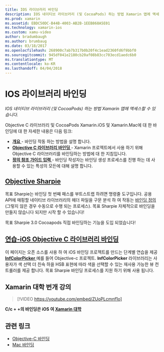 ```yaml
---
title: IOS 라이브러리 바인딩
description: IOS 네이티브 라이브러리 (및 CocoaPods) 하는 방법 Xamarin 앱에 액세스할 수 있습니다.
ms.prod: xamarin
ms.assetid: EBDC50DC-B44B-4003-AB2B-1EEB868A5E01
ms.technology: xamarin-ios
ms.custom: xamu-video
author: bradumbaugh
ms.author: brumbaug
ms.date: 03/18/2017
ms.openlocfilehash: 268900c7ab7b317b0b20f4c1ead2360fd6f9bbf0
ms.sourcegitcommit: 945df041e2180cb20af08b83cc703ecd1aedc6b0
ms.translationtype: MT
ms.contentlocale: ko-KR
ms.lasthandoff: 04/04/2018
---
```

# <a name="binding-ios-libraries"></a>IOS 라이브러리 바인딩

_IOS 네이티브 라이브러리 (및 CocoaPods) 하는 방법 Xamarin 앱에 액세스할 수 있습니다._

Objective C 라이브러리 및 CocoaPods Xamarin.iOS 및 Xamarin.Mac에 대 한 바인딩에 대 한 자세한 내용은 다음 링크:

- [**개요** ](~/cross-platform/macios/binding/overview.md) -
  바인딩 작동 하는 방법을 설명 합니다.
- [**Objective C 라이브러리 바인딩** ](~/cross-platform/macios/binding/objective-c-libraries.md) -
  Xamarin 프로젝트에서 사용 하기 위해 Objective C 라이브러리를 바인딩하는 방법에 대 한 지침입니다.
- [**정의 참조 가이드 입력** ](~/cross-platform/macios/binding/binding-types-reference.md) -
  바인딩 작성자는 바인딩 생성 프로세스를 진행 하는 데 사용할 수 있는 특성의 모든에 대해 설명 합니다.

## <a name="objective-sharpiecross-platformmaciosbindingobjective-sharpieindexmd"></a>[Objective Sharpie](~/cross-platform/macios/binding/objective-sharpie/index.md)

목표 Sharpie는 바인딩 첫 번째 패스를 부트스트랩 하려면 명령줄 도구입니다.
공용 API에 매핑할 네이티브 라이브러리의 헤더 파일을 구문 분석 하 여 작동는 [바인딩 정의](~/cross-platform/macios/binding/objective-c-libraries.md) (그렇지 않은 경우 수동으로 수행 되는 프로세스). 목표 Sharpie 자체적으로 바인딩을 만들지 않습니다 되지만 시작 할 수 있습니다!

목표 Sharpie 3.0 Cocoapods 직접 바인딩하는 기능을 도입 되었습니다!

## <a name="walkthrough---binding-an-ios-objective-c-librarywalkthroughmd"></a>[연습-iOS Objective C 라이브러리 바인딩](walkthrough.md)

이 페이지는 오픈 소스를 사용 하 여 iOS 바인딩 프로젝트를 만드는 단계별 연습을 제공 [ **InfColorPicker** ](https://github.com/InfinitApps/InfColorPicker) 예를 들어 Objective-c 프로젝트. **InfColorPicker** 라이브러리는 사용자가 색 선택 더 친숙 하을 HSB 표현에 따라 색을 선택할 수 있는 재사용 가능한 뷰 컨트롤러를 제공 합니다.
목표 Sharpie 바인딩 프로세스를 지원 하기 위해 사용 됩니다.

## <a name="xamarin-university-lightning-lecture"></a>Xamarin 대학 번개 강의

> [!VIDEO https://youtube.com/embed/ZUoPLcmnf1o]

**C/c + +의 바인딩은 iOS 여 [Xamarin 대학](https://university.xamarin.com/)**

## <a name="related-links"></a>관련 링크

- [Objective-C 바인딩](~/cross-platform/macios/binding/index.md)
- [Mac 바인딩](~/mac/platform/binding.md)
